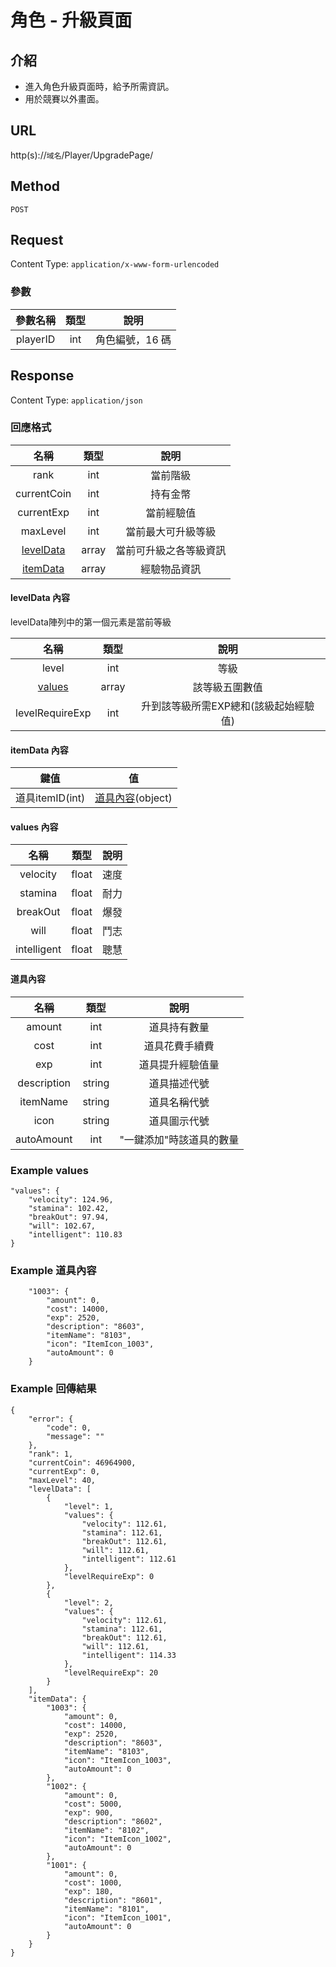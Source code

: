 # 角色 - 升級頁面

## 介紹

- 進入角色升級頁面時，給予所需資訊。
- 用於競賽以外畫面。

## URL

http(s)://`域名`/Player/UpgradePage/

## Method

`POST`

## Request

Content Type: `application/x-www-form-urlencoded`

### 參數

| 參數名稱 | 類型 | 說明 |
|:-:|:-:|:-:|
| playerID | int | 角色編號，16 碼 |

## Response

Content Type: `application/json`

### 回應格式

| 名稱 | 類型 | 說明 |
|:-:|:-:|:-:|
| rank | int | 當前階級 |
| currentCoin | int | 持有金幣 |
| currentExp | int | 當前經驗值 |
| maxLevel | int | 當前最大可升級等級 |
| [levelData](#levelData) | array | 當前可升級之各等級資訊 |
| [itemData](#itemData) | array | 經驗物品資訊 |

#### <span id="levelData">levelData 內容</span>

levelData陣列中的第一個元素是當前等級

| 名稱 | 類型 | 說明 |
|:-:|:-:|:-:|
| level | int | 等級 |
| [values](#values) | array | 該等級五圍數值 |
| levelRequireExp | int | 升到該等級所需EXP總和(該級起始經驗值) |

#### <span id="itemData">itemData 內容</span>


| 鍵值 | 值 |
|:-:|:-:|
| 道具itemID(int) | [道具內容](#itemInfo)(object) |


#### <span id="values">values 內容</span>
| 名稱 | 類型 | 說明 |
|:-:|:-:|:-:|
| velocity | float | 速度 |
| stamina | float | 耐力 |
| breakOut | float | 爆發 |
| will | float | 鬥志 |
| intelligent | float | 聰慧 |

#### <span id="itemInfo">道具內容</span>
| 名稱 | 類型 | 說明 |
|:-:|:-:|:-:|
| amount | int | 道具持有數量 |
| cost | int | 道具花費手續費 |
| exp | int | 道具提升經驗值量 |
| description | string | 道具描述代號 |
| itemName | string | 道具名稱代號 |
| icon | string | 道具圖示代號 |
| autoAmount | int | "一鍵添加"時該道具的數量 |


### Example values

    "values": {
        "velocity": 124.96,
        "stamina": 102.42,
        "breakOut": 97.94,
        "will": 102.67,
        "intelligent": 110.83
    }

### Example 道具內容

        "1003": {
            "amount": 0,
            "cost": 14000,
            "exp": 2520,
            "description": "8603",
            "itemName": "8103",
            "icon": "ItemIcon_1003",
            "autoAmount": 0
        }


### Example 回傳結果
    {
        "error": {
            "code": 0,
            "message": ""
        },
        "rank": 1,
        "currentCoin": 46964900,
        "currentExp": 0,
        "maxLevel": 40,
        "levelData": [
            {
                "level": 1,
                "values": {
                    "velocity": 112.61,
                    "stamina": 112.61,
                    "breakOut": 112.61,
                    "will": 112.61,
                    "intelligent": 112.61
                },
                "levelRequireExp": 0
            },
            {
                "level": 2,
                "values": {
                    "velocity": 112.61,
                    "stamina": 112.61,
                    "breakOut": 112.61,
                    "will": 112.61,
                    "intelligent": 114.33
                },
                "levelRequireExp": 20
            }
        ],
        "itemData": {
            "1003": {
                "amount": 0,
                "cost": 14000,
                "exp": 2520,
                "description": "8603",
                "itemName": "8103",
                "icon": "ItemIcon_1003",
                "autoAmount": 0
            },
            "1002": {
                "amount": 0,
                "cost": 5000,
                "exp": 900,
                "description": "8602",
                "itemName": "8102",
                "icon": "ItemIcon_1002",
                "autoAmount": 0
            },
            "1001": {
                "amount": 0,
                "cost": 1000,
                "exp": 180,
                "description": "8601",
                "itemName": "8101",
                "icon": "ItemIcon_1001",
                "autoAmount": 0
            }
        }
    }